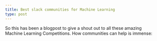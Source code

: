 ```yaml
---
title: Best slack communities for Machine Learning
type: post
---
```


So this has been a blogpost to give a shout out to all these amazing 
Machine Learning Competitions. How communities can help is immense:

